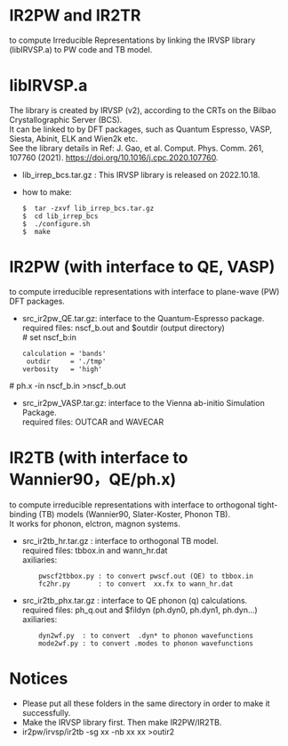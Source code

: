 # IR2PW and IR2TR
to compute Irreducible Representations by linking the IRVSP library (libIRVSP.a) to PW code and TB model.</br>


# libIRVSP.a 
The library is created by IRVSP (v2), according to the CRTs on the Bilbao Crystallographic Server (BCS). </br>
It can be linked to by DFT packages, such as Quantum Espresso, VASP, Siesta, Abinit, ELK and Wien2k etc. </br>
See the library details in Ref: J. Gao, et al. Comput. Phys. Comm. 261, 107760 (2021). https://doi.org/10.1016/j.cpc.2020.107760.

* lib_irrep_bcs.tar.gz : This IRVSP library is released on 2022.10.18.
* how to make:

      $  tar -zxvf lib_irrep_bcs.tar.gz
      $  cd lib_irrep_bcs
      $  ./configure.sh
      $  make

# IR2PW (with interface to QE, VASP)
to compute irreducible representations with interface to plane-wave (PW) DFT packages.

* src_ir2pw_QE.tar.gz: interface to the Quantum-Espresso package.</br>
required files: nscf_b.out and $outdir (output directory) </br>
 \# set nscf_b:in

      calculation = 'bands'
       outdir     = './tmp'
      verbosity   = 'high'

\# ph.x -in nscf_b.in >nscf_b.out

* src_ir2pw_VASP.tar.gz: interface to the Vienna ab-initio Simulation Package.</br>
required files: OUTCAR and WAVECAR


# IR2TB (with interface to Wannier90，QE/ph.x)
to compute irreducible representations with interface to orthogonal tight-binding (TB) models (Wannier90, Slater-Koster, Phonon TB). </br>
It works for phonon, elctron, magnon systems.

* src_ir2tb_hr.tar.gz : interface to orthogonal TB model. </br>
required files: tbbox.in and wann_hr.dat </br>
axiliaries: 

          pwscf2tbbox.py : to convert pwscf.out (QE) to tbbox.in 
          fc2hr.py       : to convert  xx.fx to wann_hr.dat

* src_ir2tb_phx.tar.gz : interface to QE phonon (q) calculations. </br>
required files: ph_q.out and $fildyn (ph.dyn0, ph.dyn1, ph.dyn...) </br>
axiliaries: 

          dyn2wf.py  : to convert  .dyn* to phonon wavefunctions
          mode2wf.py : to convert .modes to phonon wavefunctions 


# Notices
* Please put all these folders in the same directory in order to make it successfully.
* Make the IRVSP library first. Then make IR2PW/IR2TB.
* ir2pw/irvsp/ir2tb -sg xx -nb xx xx >outir2
